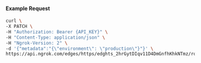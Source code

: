 <!-- Code generated for API Clients. DO NOT EDIT. -->

#### Example Request

```bash
curl \
-X PATCH \
-H "Authorization: Bearer {API_KEY}" \
-H "Content-Type: application/json" \
-H "Ngrok-Version: 2" \
-d '{"metadata":"{\"environment\": \"production\"}"}' \
https://api.ngrok.com/edges/https/edghts_2hrGytDIqv11D4DmGnfhKhkNTmz/routes/edghtsrt_2hrGyuaMZrLot9vztTMWFhXHRoF
```
